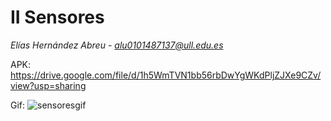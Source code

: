 # II Sensores
*Elías Hernández Abreu - alu0101487137@ull.edu.es*

APK: https://drive.google.com/file/d/1h5WmTVN1bb56rbDwYgWKdPljZJXe9CZv/view?usp=sharing

Gif: ![sensoresgif](https://github.com/user-attachments/assets/e80600c9-b21d-4f96-8b71-b179731a22ed)



